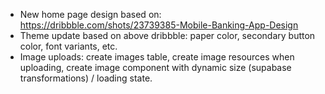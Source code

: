 -   New home page design based on: https://dribbble.com/shots/23739385-Mobile-Banking-App-Design
-   Theme update based on above dribbble: paper color, secondary button color, font variants, etc.
-   Image uploads: create images table, create image resources when uploading, create image component with dynamic size (supabase transformations) / loading state.
